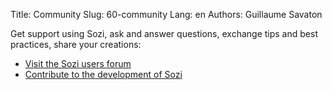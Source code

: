 Title: Community
Slug: 60-community
Lang: en
Authors: Guillaume Savaton

Get support using Sozi, ask and answer questions, exchange tips and best practices, share your creations:

* [Visit the Sozi users forum](https://github.com/sozi-projects/Sozi/discussions)
* [Contribute to the development of Sozi](|filename|contribute.md)
